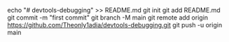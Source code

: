 echo "# devtools-debugging" >> README.md
git init
git add README.md
git commit -m "first commit"
git branch -M main
git remote add origin https://github.com/Theonly1adia/devtools-debugging.git
git push -u origin main
